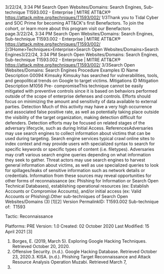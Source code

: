 3/22/24, 3:34 PM Search Open Websites/Domains: Search Engines, Sub-technique T1593.002 - Enterprise | MITRE ATT&CK®
https://attack.mitre.org/techniques/T1593/002/ 1/3Thank you to Tidal Cyber and SOC Prime for becoming ATT&CK's ﬁrst Benefactors. To join the cohort, or learn more about this program visit our
Benefactors page.3/22/24, 3:34 PM Search Open Websites/Domains: Search Engines, Sub-technique T1593.002 - Enterprise | MITRE ATT&CK®
https://attack.mitre.org/techniques/T1593/002/ 2/3Home>Techniques>Enterprise>Search Open Websites/Domains>Search Engines3/22/24, 3:34 PM Search Open Websites/Domains: Search Engines, Sub-technique T1593.002 - Enterprise | MITRE ATT&CK®
https://attack.mitre.org/techniques/T1593/002/ 3/3Search Open Websites/Domains: Search Engines
Procedure Examples
ID Name Description
G0094 Kimsuky Kimsuky has searched for vulnerabilities, tools, and geopolitical trends on Google to target victims.
Mitigations
ID Mitigation Description
M1056 Pre-
compromiseThis technique cannot be easily mitigated with preventive controls since it is based on behaviors performed
outside of the scope of enterprise defenses and controls. Efforts should focus on minimizing the amount
and sensitivity of data available to external parties.
Detection
Much of this activity may have a very high occurrence and associated false positive rate, as well as potentially taking place outside the
visibility of the target organization, making detection diﬃcult for defenders.
Detection efforts may be focused on related stages of the adversary lifecycle, such as during Initial Access.
ReferencesAdversaries may use search engines to collect information about victims that can be used during targeting. Search engine services typical
crawl online sites to index context and may provide users with specialized syntax to search for speciﬁc keywords or speciﬁc types of content
(i.e. ﬁletypes).
Adversaries may craft various search engine queries depending on what information they seek to gather. Threat actors may use search
engines to harvest general information about victims, as well as use specialized queries to look for spillages/leaks of sensitive information
such as network details or credentials. Information from these sources may reveal opportunities for other forms of reconnaissance (ex:
Phishing for Information or Search Open Technical Databases), establishing operational resources (ex: Establish Accounts or Compromise
Accounts), and/or initial access (ex: Valid Accounts or Phishing).Other sub-techniques of Search Open Websites/Domains (3)
[1][2]
Version PermalinkID: T1593.002
Sub-technique of:  T1593

Tactic: Reconnaissance

Platforms: PRE
Version: 1.0
Created: 02 October 2020
Last Modiﬁed: 15 April 2021
[3]
1. Borges, E. (2019, March 5). Exploring Google Hacking
Techniques. Retrieved October 20, 2020.
2. Offensive Security. (n.d.). Google Hacking Database. Retrieved
October 23, 2020.3. KISA. (n.d.). Phishing Target Reconnaissance and Attack
Resource Analysis Operation Muzabi. Retrieved March 7,
2022.